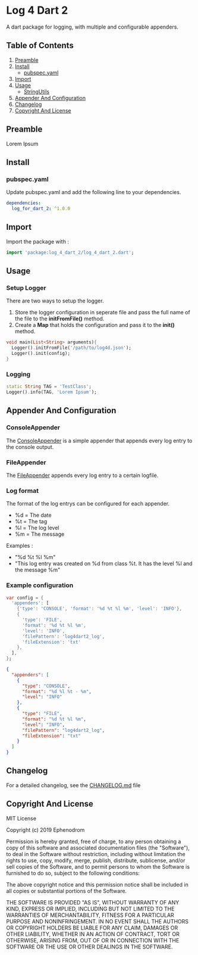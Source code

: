 # Log 4 Dart 2

A dart package for logging, with multiple and configurable appenders.

## Table of Contents

1. [Preamble](#preamble)
2. [Install](#install)
   * [pubspec.yaml](#pubspec.yaml)
3. [Import](#import)
4. [Usage](#usage)
   * [StringUtils](#stringutils)
5. [Appender And Configuration](#appender-and-configuration)
6. [Changelog](#changelog)
7. [Copyright And License](#copyright-and-license)

## Preamble

Lorem Ipsum

## Install

### pubspec.yaml

Update pubspec.yaml and add the following line to your dependencies.

```yaml
dependencies:
  log_for_dart_2: ^1.0.0
```

## Import

Import the package with :

```dart
import 'package:log_4_dart_2/log_4_dart_2.dart';
```

## Usage

### Setup Logger

There are two ways to setup the logger.

1) Store the logger configuration in seperate file and pass the full name of the file to the **initFromFile()** method.
2) Create a **Map** that holds the configuration and pass it to the **init()** method.

```dart
void main(List<String> arguments){
  Logger().initFromFile('/path/to/log4d.json');
  Logger().init(config);
}
```

### Logging

```dart
static String TAG = 'TestClass';
Logger().info(TAG, 'Lorem Ipsum');
```

## Appender And Configuration

### ConsoleAppender

The [ConsoleAppender](/lib/src/appender/ConsoleAppender.dart) is a simple appender that appends every log entry to the console output.

### FileAppender

The [FileAppender](/lib/src/appender/FileAppender.dart) appends every log entry to a certain logfile.

### Log format

The format of the log entrys can be configured for each appender.

* %d = The date
* %t = The tag
* %l = The log level
* %m = The message

Examples :

* "%d %t %l %m"
* "This log entry was created on %d from class %t. It has the level %l and the message %m"

### Example configuration

```dart
var config = {
  'appenders': [
    {'type': 'CONSOLE', 'format': '%d %t %l %m', 'level': 'INFO'},
    {
      'type': 'FILE',
      'format': '%d %t %l %m',
      'level': 'INFO',
      'filePattern': 'log4dart2_log',
      'fileExtension': 'txt'
    },
  ],
};
```

```json
{
  "appenders": [
    {
      "type": "CONSOLE",
      "format": "%d %l %t - %m",
      "level": "INFO"
    },
    {
      "type": "FILE",
      "format": "%d %t %l %m",
      "level": "INFO",
      "filePattern": "log4dart2_log",
      "fileExtension": "txt"
    }
  ]
}
```

## Changelog

For a detailed changelog, see the [CHANGELOG.md](CHANGELOG.md) file

## Copyright And License

MIT License

Copyright (c) 2019 Ephenodrom

Permission is hereby granted, free of charge, to any person obtaining a copy
of this software and associated documentation files (the "Software"), to deal
in the Software without restriction, including without limitation the rights
to use, copy, modify, merge, publish, distribute, sublicense, and/or sell
copies of the Software, and to permit persons to whom the Software is
furnished to do so, subject to the following conditions:

The above copyright notice and this permission notice shall be included in all
copies or substantial portions of the Software.

THE SOFTWARE IS PROVIDED "AS IS", WITHOUT WARRANTY OF ANY KIND, EXPRESS OR
IMPLIED, INCLUDING BUT NOT LIMITED TO THE WARRANTIES OF MERCHANTABILITY,
FITNESS FOR A PARTICULAR PURPOSE AND NONINFRINGEMENT. IN NO EVENT SHALL THE
AUTHORS OR COPYRIGHT HOLDERS BE LIABLE FOR ANY CLAIM, DAMAGES OR OTHER
LIABILITY, WHETHER IN AN ACTION OF CONTRACT, TORT OR OTHERWISE, ARISING FROM,
OUT OF OR IN CONNECTION WITH THE SOFTWARE OR THE USE OR OTHER DEALINGS IN THE
SOFTWARE.
